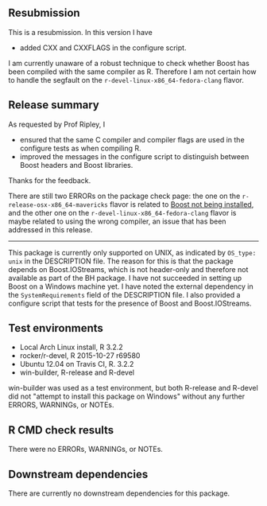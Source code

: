 ## Resubmission

This is a resubmission. In this version I have
* added CXX and CXXFLAGS in the configure script.

I am currently unaware of a robust technique to check whether Boost has been
compiled with the same compiler as R. Therefore I am not certain how to handle
the segfault on the `r-devel-linux-x86_64-fedora-clang` flavor.

## Release summary

As requested by Prof Ripley, I
* ensured that the same C compiler and compiler flags are used in the configure
  tests as when compiling R.
* improved the messages in the configure script to distinguish between Boost
  headers and Boost libraries.

Thanks for the feedback.

There are still two ERRORs on the package check page: the one on the
`r-release-osx-x86_64-mavericks` flavor is related to [Boost not being
installed](https://www.r-project.org/nosvn/R.check/r-release-osx-x86_64-mavericks/BEDMatrix-00install.html),
and the other one on the `r-devel-linux-x86_64-fedora-clang` flavor is maybe
related to using the wrong compiler, an issue that has been addressed in this
release.

---

This package is currently only supported on UNIX, as indicated by `OS_type:
unix` in the DESCRIPTION file.  The reason for this is that the package depends
on Boost.IOStreams, which is not header-only and therefore not available as
part of the BH package. I have not succeeded in setting up Boost on a Windows
machine yet. I have noted the external dependency in the `SystemRequirements`
field of the DESCRIPTION file. I also provided a configure script that tests
for the presence of Boost and Boost.IOStreams.

## Test environments

* Local Arch Linux install, R 3.2.2
* rocker/r-devel, R 2015-10-27 r69580
* Ubuntu 12.04 on Travis CI, R. 3.2.2
* win-builder, R-release and R-devel

win-builder was used as a test environment, but both R-release and R-devel did
not "attempt to install this package on Windows" without any further ERRORS,
WARNINGs, or NOTEs.

## R CMD check results

There were no ERRORs, WARNINGs, or NOTEs.

## Downstream dependencies

There are currently no downstream dependencies for this package.
